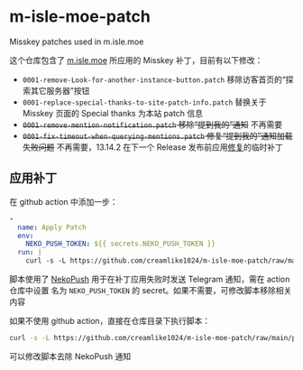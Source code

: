 # m-isle-moe-patch
Misskey patches used in m.isle.moe

这个仓库包含了 [m.isle.moe](https://m.isle.moe) 所应用的 Misskey 补丁，目前有以下修改：
- `0001-remove-Look-for-another-instance-button.patch` 移除访客首页的“探索其它服务器”按钮
- `0001-replace-special-thanks-to-site-patch-info.patch` 替换关于 Misskey 页面的 Special thanks 为本站 patch 信息
- ~~`0001-remove-mention-notification.patch` 移除“提到我的”通知~~ 不再需要
- ~~`0001-fix-timeout-when-querying-mentions.patch` 修复“提到我的”通知加载失败问题~~ 不再需要，13.14.2 在下一个 Release 发布前应用[修复](https://github.com/misskey-dev/misskey/pull/11799)的临时补丁

## 应用补丁

在 github action  中添加一步：
```yaml
-
  name: Apply Patch
  env:
    NEKO_PUSH_TOKEN: ${{ secrets.NEKO_PUSH_TOKEN }}
  run: |
    curl -s -L https://github.com/creamlike1024/m-isle-moe-patch/raw/main/patch.sh | bash
```

脚本使用了 [NekoPush](https://github.com/MeowBot233/NekoPush) 用于在补丁应用失败时发送 Telegram 通知，需在 action 仓库中设置 名为 `NEKO_PUSH_TOKEN` 的 secret。如果不需要，可修改脚本移除相关内容


如果不使用 github action，直接在仓库目录下执行脚本：
```bash
curl -s -L https://github.com/creamlike1024/m-isle-moe-patch/raw/main/patch.sh | bash
```
可以修改脚本去除 NekoPush 通知
